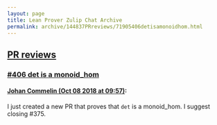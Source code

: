 ```yaml
---
layout: page
title: Lean Prover Zulip Chat Archive 
permalink: archive/144837PRreviews/71905406detisamonoidhom.html
---
```


## [PR reviews](index.html)
### [#406 det is a monoid_hom](71905406detisamonoidhom.html)

#### [Johan Commelin (Oct 08 2018 at 09:57)](https://leanprover.zulipchat.com/#narrow/stream/144837-PR%20reviews/topic/%23406%20det%20is%20a%20monoid_hom/near/135386287):
I just created a new PR that proves that `det` is a monoid_hom. I suggest closing #375.

